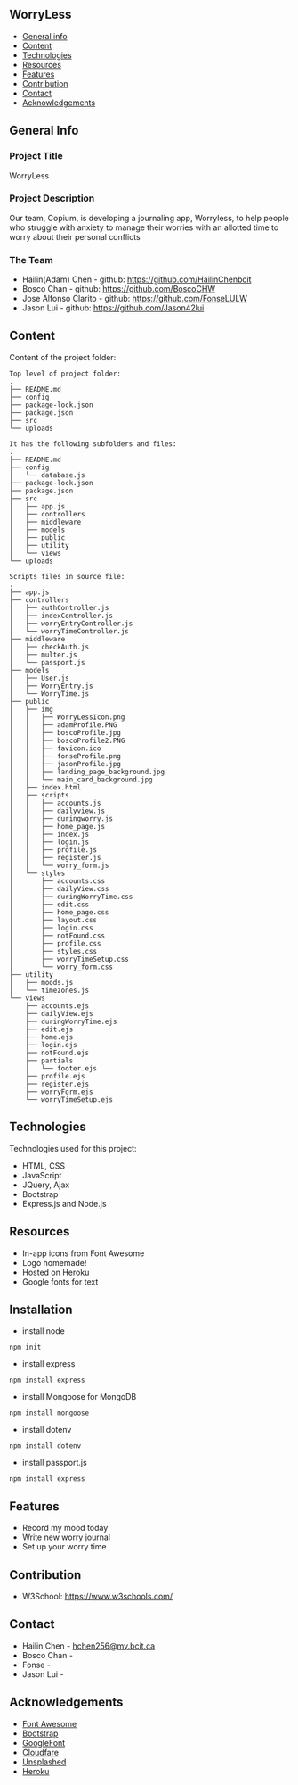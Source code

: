## WorryLess

- [General info](#general-info)
- [Content](#content)
- [Technologies](#technologies)
- [Resources](#resources)
- [Features](#features)
- [Contribution](#contribution)
- [Contact](#contact)
- [Acknowledgements](#acknowledgements)

## General Info

### Project Title

WorryLess

### Project Description

Our team, Copium, is developing a journaling app, Worryless, to help people who struggle with anxiety to manage their worries with an allotted time to worry about their personal conflicts

### The Team

- Hailin(Adam) Chen - github: https://github.com/HailinChenbcit
- Bosco Chan - github: https://github.com/BoscoCHW
- Jose Alfonso Clarito - github: https://github.com/FonseLULW
- Jason Lui - github: https://github.com/Jason42lui

## Content

Content of the project folder:

```
Top level of project folder:
.
├── README.md
├── config
├── package-lock.json
├── package.json
├── src
└── uploads

It has the following subfolders and files:
.
├── README.md
├── config
│   └── database.js
├── package-lock.json
├── package.json
├── src
│   ├── app.js
│   ├── controllers
│   ├── middleware
│   ├── models
│   ├── public
│   ├── utility
│   └── views
└── uploads

Scripts files in source file:
.
├── app.js
├── controllers
│   ├── authController.js
│   ├── indexController.js
│   ├── worryEntryController.js
│   └── worryTimeController.js
├── middleware
│   ├── checkAuth.js
│   ├── multer.js
│   └── passport.js
├── models
│   ├── User.js
│   ├── WorryEntry.js
│   └── WorryTime.js
├── public
│   ├── img
│   │   ├── WorryLessIcon.png
│   │   ├── adamProfile.PNG
│   │   ├── boscoProfile.jpg
│   │   ├── boscoProfile2.PNG
│   │   ├── favicon.ico
│   │   ├── fonseProfile.png
│   │   ├── jasonProfile.jpg
│   │   ├── landing_page_background.jpg
│   │   └── main_card_background.jpg
│   ├── index.html
│   ├── scripts
│   │   ├── accounts.js
│   │   ├── dailyview.js
│   │   ├── duringworry.js
│   │   ├── home_page.js
│   │   ├── index.js
│   │   ├── login.js
│   │   ├── profile.js
│   │   ├── register.js
│   │   └── worry_form.js
│   └── styles
│       ├── accounts.css
│       ├── dailyView.css
│       ├── duringWorryTime.css
│       ├── edit.css
│       ├── home_page.css
│       ├── layout.css
│       ├── login.css
│       ├── notFound.css
│       ├── profile.css
│       ├── styles.css
│       ├── worryTimeSetup.css
│       └── worry_form.css
├── utility
│   ├── moods.js
│   └── timezones.js
└── views
    ├── accounts.ejs
    ├── dailyView.ejs
    ├── duringWorryTime.ejs
    ├── edit.ejs
    ├── home.ejs
    ├── login.ejs
    ├── notFound.ejs
    ├── partials
    │   └── footer.ejs
    ├── profile.ejs
    ├── register.ejs
    ├── worryForm.ejs
    └── worryTimeSetup.ejs
```

## Technologies

Technologies used for this project:

- HTML, CSS
- JavaScript
- JQuery, Ajax
- Bootstrap
- Express.js and Node.js

## Resources

- In-app icons from Font Awesome
- Logo homemade!
- Hosted on Heroku
- Google fonts for text

## Installation

- install node

```
npm init
```

- install express

```
npm install express
```

- install Mongoose for MongoDB

```
npm install mongoose
```

- install dotenv

```
npm install dotenv
```

- install passport.js

```
npm install express
```

## Features

- Record my mood today
- Write new worry journal
- Set up your worry time

## Contribution

- W3School: https://www.w3schools.com/

## Contact

- Hailin Chen - hchen256@my.bcit.ca
- Bosco Chan -
- Fonse -
- Jason Lui -

## Acknowledgements

- <a href="https://fontawesome.com/">Font Awesome</a>
- <a href="https://getbootstrap.com/">Bootstrap</a>
- <a href="https://fonts.google.com/">GoogleFont</a>
- <a href="https://cdnjs.com/libraries/Chart.js">Cloudfare</a>
- <a href="https://unsplash.com/">Unsplashed</a>
- <a href="https://dashboard.heroku.com/">Heroku</a>
